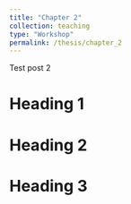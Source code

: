 ```yaml
---
title: "Chapter 2"
collection: teaching
type: "Workshop"
permalink: /thesis/chapter_2
---
```


Test post 2

Heading 1
======

Heading 2
======

Heading 3
======
